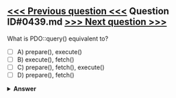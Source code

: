 [<<< Previous question <<<](0438.md)   Question ID#0439.md   [>>> Next question >>>](0440.md)
---

What is PDO::query() equivalent to?

- [ ] A) prepare(), execute()
- [ ] B) execute(), fetch()
- [ ] C) prepare(), fetch(), execute()
- [ ] D) prepare(), fetch()

<details><summary><b>Answer</b></summary>
<p>
  Answer: <strong>A</strong>
</p>
</details>
